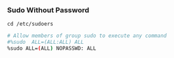 ### Sudo Without Password 

`cd /etc/sudoers`

```bash
# Allow members of group sudo to execute any command
#%sudo  ALL=(ALL:ALL) ALL
%sudo ALL=(ALL) NOPASSWD: ALL
```